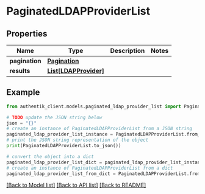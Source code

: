 # PaginatedLDAPProviderList


## Properties

Name | Type | Description | Notes
------------ | ------------- | ------------- | -------------
**pagination** | [**Pagination**](Pagination.md) |  | 
**results** | [**List[LDAPProvider]**](LDAPProvider.md) |  | 

## Example

```python
from authentik_client.models.paginated_ldap_provider_list import PaginatedLDAPProviderList

# TODO update the JSON string below
json = "{}"
# create an instance of PaginatedLDAPProviderList from a JSON string
paginated_ldap_provider_list_instance = PaginatedLDAPProviderList.from_json(json)
# print the JSON string representation of the object
print(PaginatedLDAPProviderList.to_json())

# convert the object into a dict
paginated_ldap_provider_list_dict = paginated_ldap_provider_list_instance.to_dict()
# create an instance of PaginatedLDAPProviderList from a dict
paginated_ldap_provider_list_from_dict = PaginatedLDAPProviderList.from_dict(paginated_ldap_provider_list_dict)
```
[[Back to Model list]](../README.md#documentation-for-models) [[Back to API list]](../README.md#documentation-for-api-endpoints) [[Back to README]](../README.md)


